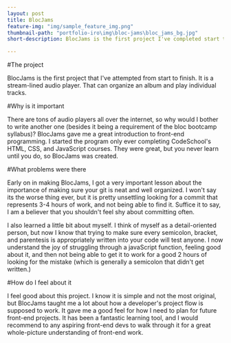 ```yaml
---
layout: post
title: BlocJams
feature-img: "img/sample_feature_img.png"
thumbnail-path: "portfolio-iro\img\bloc-jams\bloc_jams_bg.jpg"
short-description: BlocJams is the first project I've completed start to finish

---
```

#The project

BlocJams is the first project that I've attempted from start to finish. It is a stream-lined audio player. That can organize an album and play individual tracks. 

#Why is it important

There are tons of audio players all over the internet, so why would I bother to write another one (besides it being a requirement of the bloc bootcamp syllabus)? BlocJams gave me a great introduction to front-end programming. I started the program only ever completing CodeSchool's HTML, CSS, and JavaScript courses. They were great, but you never learn until you do, so BlocJams was created.

#What problems were there

Early on in making BlocJams, I got a very important lesson about the importance of making sure your git is neat and well organized. I won't say its the worse thing ever, but it is pretty unsettling looking for a commit that represents 3-4 hours of work, and not being able to find it. Suffice it to say, I am a believer that you shouldn't feel shy about committing often.

I also learned a little bit about myself. I think of myself as a detail-oriented person, but now I know that trying to make sure every semicolon, bracket, and parentesis is appropriately written into your code will test anyone. I now understand the joy of struggling through a javaScript function, feeling good about it, and then not being able to get it to work for a good 2 hours of looking for the mistake (which is generally a semicolon that didn't get written.)

#How do I feel about it

I feel good about this project. I know it is simple and not the most original, but BlocJams taught me a lot about how a developer's project flow is supposed to work. It gave me a good feel for how I need to plan for future front-end projects. It has been a fantastic learning tool, and I would recommend to any aspiring front-end devs to walk through it for a great whole-picture understanding of front-end work.